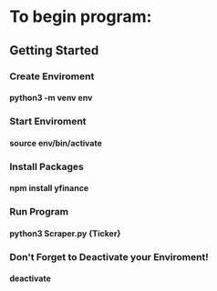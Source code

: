 # To begin program:

## Getting Started
### Create Enviroment
#### python3 -m venv env

### Start Enviroment
#### source env/bin/activate

### Install Packages
#### npm install yfinance

### Run Program
#### python3 Scraper.py {Ticker}

### Don't Forget to Deactivate your Enviroment!
#### deactivate
